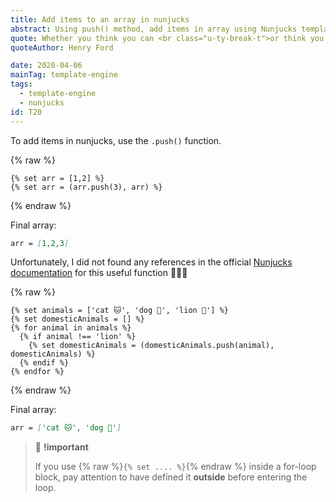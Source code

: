 ```yaml
---
title: Add items to an array in nunjucks
abstract: Using push() method, add items in array using Nunjucks template engine.
quote: Whether you think you can <br class="u-ty-break-t">or think you can’t, you’re right
quoteAuthor: Henry Ford

date: 2020-04-06
mainTag: template-engine
tags:
  - template-engine
  - nunjucks
id: T20
---
```


To add items in nunjucks, use the `.push()` function.


{% raw %}
  ```twig
  {% set arr = [1,2] %}
  {% set arr = (arr.push(3), arr) %}
  ```
{% endraw %}

Final array:

```md
arr = [1,2,3]
```

Unfortunately, I did not found any references in the official [Nunjucks documentation](https://mozilla.github.io/nunjucks/templating.html) for this useful function 🤷🏻‍♀️

{% raw %}
  ```twig
  {% set animals = ['cat 🐱', 'dog 🐶', 'lion 🦁'] %}
  {% set domesticAnimals = [] %}
  {% for animal in animals %}
    {% if animal !== 'lion' %}
      {% set domesticAnimals = (domesticAnimals.push(animal), domesticAnimals) %}
    {% endif %}
  {% endfor %}
  ```
{% endraw %}

Final array:

```md
arr = ['cat 🐱', 'dog 🐶']
```

> 🧨 **!important**
>
> If you use {% raw %}`{% set .... %}`{% endraw %} inside a for-loop block, pay attention to have defined it **outside** before entering the loop.
